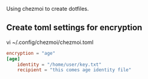 Using chezmoi to create dotfiles.

Create toml settings for encryption
-----
vi ~/.config/chezmoi/chezmoi.toml

```toml
encryption = "age"
[age]
    identity = "/home/user/key.txt"
    recipient = "this comes age identity file"
```


